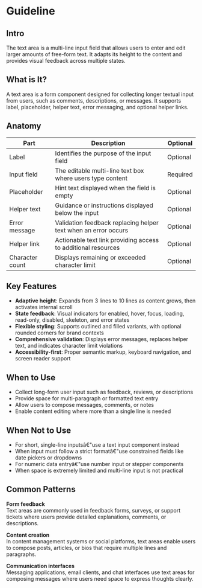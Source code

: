 # Guideline
## Intro
The text area is a multi-line input field that allows users to enter and edit larger amounts of free-form text. It adapts its height to the content and provides visual feedback across multiple states.

## What is It?
A text area is a form component designed for collecting longer textual input from users, such as comments, descriptions, or messages. It supports label, placeholder, helper text, error messaging, and optional helper links.

## Anatomy
Part | Description | Optional
--- | --- | ---
Label | Identifies the purpose of the input field | Optional
Input field | The editable multi-line text box where users type content | Required
Placeholder | Hint text displayed when the field is empty | Optional
Helper text | Guidance or instructions displayed below the input | Optional
Error message | Validation feedback replacing helper text when an error occurs | Optional
Helper link | Actionable text link providing access to additional resources | Optional
Character count | Displays remaining or exceeded character limit | Optional

## Key Features
- **Adaptive height**: Expands from 3 lines to 10 lines as content grows, then activates internal scroll
- **State feedback**: Visual indicators for enabled, hover, focus, loading, read-only, disabled, skeleton, and error states
- **Flexible styling**: Supports outlined and filled variants, with optional rounded corners for brand contexts
- **Comprehensive validation**: Displays error messages, replaces helper text, and indicates character limit violations
- **Accessibility-first**: Proper semantic markup, keyboard navigation, and screen reader support

## When to Use
- Collect long-form user input such as feedback, reviews, or descriptions
- Provide space for multi-paragraph or formatted text entry
- Allow users to compose messages, comments, or notes
- Enable content editing where more than a single line is needed

## When Not to Use
- For short, single-line inputsâ€"use a text input component instead
- When input must follow a strict formatâ€"use constrained fields like date pickers or dropdowns
- For numeric data entryâ€"use number input or stepper components
- When space is extremely limited and multi-line input is not practical

## Common Patterns
**Form feedback**  
Text areas are commonly used in feedback forms, surveys, or support tickets where users provide detailed explanations, comments, or descriptions.

**Content creation**  
In content management systems or social platforms, text areas enable users to compose posts, articles, or bios that require multiple lines and paragraphs.

**Communication interfaces**  
Messaging applications, email clients, and chat interfaces use text areas for composing messages where users need space to express thoughts clearly.